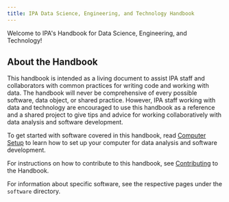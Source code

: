 ```yaml
---
title: IPA Data Science, Engineering, and Technology Handbook
---
```


Welcome to IPA's Handbook for Data Science, Engineering, and Technology!

## About the Handbook

This handbook is intended as a living document to assist IPA staff and collaborators
with common practices for writing code and working with data. The handbook will never be
comprehensive of every possible software, data object, or shared practice. However, IPA
staff working with data and technology are encouraged to use this handbook as a
reference and a shared project to give tips and advice for working collaboratively with
data analysis and software development.

To get started with software covered in this handbook, read
[Computer Setup](./guides/computer_setup.md) to learn how to set up your computer for
data analysis and software development.

For instructions on how to contribute to this handbook, see
[Contributing](./guides/contributing.md) to the Handbook.

For information about specific software, see the respective pages under the `software`
directory.
